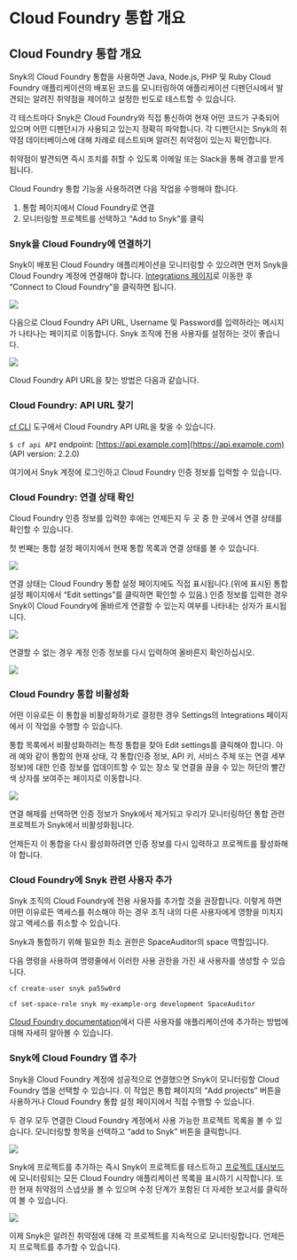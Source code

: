 # Cloud Foundry 통합 개요

## Cloud Foundry 통합 개요

Snyk의 Cloud Foundry 통합을 사용하면 Java, Node.js, PHP 및 Ruby Cloud Foundry 애플리케이션의 배포된 코드를 모니터링하여 애플리케이션 디펜던시에서 발견되는 알려진 취약점을 제어하고 설정한 빈도로 테스트할 수 있습니다.

각 테스트마다 Snyk은 Cloud Foundry와 직접 통신하여 현재 어떤 코드가 구축되어 있으며 어떤 디펜던시가 사용되고 있는지 정확히 파악합니다. 각 디펜던시는 Snyk의 취약점 데이터베이스에 대해 차례로 테스트되며 알려진 취약점이 있는지 확인합니다.

취약점이 발견되면 즉시 조치를 취할 수 있도록 이메일 또는 Slack을 통해 경고를 받게 됩니다.

Cloud Foundry 통합 기능을 사용하려면 다음 작업을 수행해야 합니다.

1. 통합 페이지에서 Cloud Foundry로 연결
2. 모니터링할 프로젝트를 선택하고 “Add to Snyk”를 클릭

### Snyk을 Cloud Foundry에 연결하기

Snyk이 배포된 Cloud Foundry 애플리케이션을 모니터링할 수 있으려면 먼저 Snyk을 Cloud Foundry 계정에 연결해야 합니다. [Integrations 페이지](https://app.snyk.io/integrations)로 이동한 후 “Connect to Cloud Foundry”을 클릭하면 됩니다.

![](../../../.gitbook/assets/uuid-e7c43047-5065-ad28-db37-1c56e8796a8b-en-1-%20\(2\)%20\(2\)%20\(2\)%20\(2\)%20\(5\)%20\(7\)%20\(2\)%20\(1\)%20\(1\)%20\(1\)%20\(1\)%20\(1\)%20\(1\)%20\(1\)%20\(1\)%20\(1\)%20\(1\)%20\(1\)%20\(1\)%20\(1\)%20\(1\)%20\(1\)%20\(1\)%20\(1\)%20\(1\)%20\(1\)%20\(1\)%20\(32\).png)

다음으로 Cloud Foundry API URL, Username 및 Password를 입력하라는 메시지가 나타나는 페이지로 이동합니다. Snyk 조직에 전용 사용자를 설정하는 것이 좋습니다.

![](<../../../.gitbook/assets/uuid-9710041e-427e-d577-ec40-5d3d1c818b5d-en (1).png>)

Cloud Foundry API URL을 찾는 방법은 다음과 같습니다.

### Cloud Foundry: API URL 찾기

[cf CLI](https://docs.cloudfoundry.org/cf-cli/install-go-cli.html) 도구에서 Cloud Foundry API URL을 찾을 수 있습니다.

`$ cf api API` endpoint: [https://api.example.com](https://api.example.com) (API version: 2.2.0)

여기에서 Snyk 계정에 로그인하고 Cloud Foundry 인증 정보를 입력할 수 있습니다.

### Cloud Foundry: 연결 상태 확인

Cloud Foundry 인증 정보를 입력한 후에는 언제든지 두 곳 중 한 곳에서 연결 상태를 확인할 수 있습니다.

첫 번째는 통합 설정 페이지에서 현재 통합 목록과 연결 상태를 볼 수 있습니다.

![](../../../.gitbook/assets/uuid-fb1cad51-f7f5-34ae-1142-f24fab0b0751-en%20\(3\)%20\(3\)%20\(3\)%20\(3\)%20\(3\)%20\(3\)%20\(3\)%20\(3\)%20\(3\)%20\(3\)%20\(2\)%20\(1\)%20\(1\)%20\(1\)%20\(1\)%20\(1\)%20\(1\)%20\(1\)%20\(1\)%20\(1\)%20\(1\)%20\(1\)%20\(1\)%20\(1\)%20\(15\)%20\(1\)%20\(1\)%20\(1\)%20\(1\)%20\(1\)%20\(15\).png)

연결 상태는 Cloud Foundry 통합 설정 페이지에도 직접 표시됩니다.(위에 표시된 통합 설정 페이지에서 “Edit settings”를 클릭하면 확인할 수 있음.) 인증 정보를 입력한 경우 Snyk이 Cloud Foundry에 올바르게 연결할 수 있는지 여부를 나타내는 상자가 표시됩니다.

![](../../../.gitbook/assets/uuid-f1a60a5d-1aa6-4983-956f-1e4fcecb9892-en.png)

연결할 수 없는 경우 계정 인증 정보를 다시 입력하여 올바른지 확인하십시오.

![](../../../.gitbook/assets/uuid-d78f594d-75a9-3cf3-2685-c96c63596ea0-en.png)

### Cloud Foundry 통합 비활성화

어떤 이유로든 이 통합을 비활성화하기로 결정한 경우 Settings의 Integrations 페이지에서 이 작업을 수행할 수 있습니다.

통합 목록에서 비활성화하려는 특정 통합을 찾아 Edit settings를 클릭해야 합니다. 아래 예와 같이 통합의 현재 상태, 각 통합(인증 정보, API 키, 서비스 주체 또는 연결 세부 정보)에 대한 인증 정보를 업데이트할 수 있는 장소 및 연결을 끊을 수 있는 하단의 빨간색 상자를 보여주는 페이지로 이동합니다.

![](../../../.gitbook/assets/uuid-b3a98f2c-4cc8-7753-8efa-396e9ec1e717-en-2-%20\(3\)%20\(1\)%20\(1\)%20\(1\)%20\(1\)%20\(1\)%20\(1\)%20\(1\)%20\(1\)%20\(1\)%20\(1\)%20\(1\)%20\(1\)%20\(1\)%20\(1\)%20\(1\)%20\(1\)%20\(1\)%20\(29\).png)

연결 해제를 선택하면 인증 정보가 Snyk에서 제거되고 우리가 모니터링하던 통합 관련 프로젝트가 Snyk에서 비활성화됩니다.

언제든지 이 통합을 다시 활성화하려면 인증 정보를 다시 입력하고 프로젝트를 활성화해야 합니다.

### Cloud Foundry에 Snyk 관련 사용자 추가

Snyk 조직의 Cloud Foundry에 전용 사용자를 추가할 것을 권장합니다. 이렇게 하면 어떤 이유로든 액세스를 취소해야 하는 경우 조직 내의 다른 사용자에게 영향을 미치지 않고 액세스를 취소할 수 있습니다.

Snyk과 통합하기 위해 필요한 최소 권한은 SpaceAuditor의 space 역할입니다.

다음 명령을 사용하여 명령줄에서 이러한 사용 권한을 가진 새 사용자를 생성할 수 있습니다.

`cf create-user snyk pa55w0rd`

`cf set-space-role snyk my-example-org development SpaceAuditor`

[Cloud Foundry documentation](https://docs.cloudfoundry.org/adminguide/cli-user-management.html)에서 다른 사용자를 애플리케이션에 추가하는 방법에 대해 자세히 알아볼 수 있습니다.

### Snyk에 Cloud Foundry 앱 추가

Snyk을 Cloud Foundry 계정에 성공적으로 연결했으면 Snyk이 모니터링할 Cloud Foundry 앱을 선택할 수 있습니다. 이 작업은 통합 페이지의 “Add projects” 버튼을 사용하거나 Cloud Foundry 통합 설정 페이지에서 직접 수행할 수 있습니다.

두 경우 모두 연결한 Cloud Foundry 계정에서 사용 가능한 프로젝트 목록을 볼 수 있습니다. 모니터링할 항목을 선택하고 “add to Snyk” 버튼을 클릭합니다.

![](../../../.gitbook/assets/uuid-d7a81cd8-f968-97d1-dcf8-d77a3b7df2fb-en.png)

Snyk에 프로젝트를 추가하는 즉시 Snyk이 프로젝트를 테스트하고 [프로젝트 대시보드](https://app.snyk.io/projects)에 모니터링되는 모든 Cloud Foundry 애플리케이션 목록을 표시하기 시작합니다. 또한 현재 취약점의 스냅샷을 볼 수 있으며 수정 단계가 포함된 더 자세한 보고서를 클릭하여 볼 수 있습니다.

![](../../../.gitbook/assets/uuid-de93d111-acb5-8792-2c6d-27bfece48315-en.png)

이제 Snyk은 알려진 취약점에 대해 각 프로젝트를 지속적으로 모니터링합니다. 언제든지 프로젝트를 추가할 수 있습니다.
